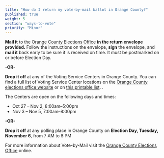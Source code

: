 ```yaml
---
title: "How do I return my vote-by-mail ballot in Orange County?"
published: true
weight: 5
section: "ways-to-vote"
priority: "Minor"
---
```


**Mail it** to the [Orange County Elections Office](#section-election-office-contact) **in the return envelope provided.** Follow the instructions on the envelope, **sign** the envelope, and **mail it** back early to be sure it is received on time. It must be postmarked on or before Election Day.  

**-OR-**  

**Drop it off** at any of the Voting Service Centers in Orange County. You can find a full list of Voting Service Center locations on the [Orange County elections office website](https://www.ocvote.com/voting/current-election-info/2018-general-election-info/vote-centers/) or on [this printable list](https://docs.google.com/document/d/1K5RKL0QR6Y-ENSdaRIHRHNxpJyz070MVgez1kmy3DBg/edit?usp=sharing). . 

The Centers are open on the following days and times:
- Oct 27 – Nov 2, 8:00am–5:00pm 
- Nov 3 – Nov 5, 7:00am–8:00pm    

**-OR-**  

**Drop it off** at any polling place in Orange County on **Election Day, Tuesday, November 6**, from 7 AM to 8 PM  

For more information about Vote-by-Mail visit the [Orange County Elections Office](https://www.ocvote.com/voting/vote-by-mail-voting/) online.  
